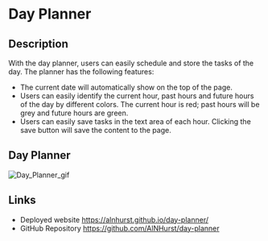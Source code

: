 # Day Planner
## Description
With the day planner, users can easily schedule and store the tasks of the day. The planner has the following features:
* The current date will automatically show on the top of the page. 
* Users can easily identify the current hour, past hours and future hours of the day by different colors. The current hour is red; past hours will be grey and future hours are green. 
* Users can easily save tasks in the text area of each hour. Clicking the save button will save the content to the page.

## Day Planner 
![Day_Planner_gif]()

## Links
* Deployed website 
https://alnhurst.github.io/day-planner/
* GitHub Repository 
https://github.com/AlNHurst/day-planner